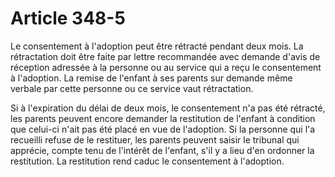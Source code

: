 # Article 348-5

Le consentement à l'adoption peut être rétracté pendant deux mois. La rétractation doit être faite par lettre recommandée avec demande d'avis de réception adressée à la personne ou au service qui a reçu le consentement à l'adoption. La remise de l'enfant à ses parents sur demande même verbale par cette personne ou ce service vaut rétractation.

Si à l'expiration du délai de deux mois, le consentement n'a pas été rétracté, les parents peuvent encore demander la restitution de l'enfant à condition que celui-ci n'ait pas été placé en vue de l'adoption. Si la personne qui l'a recueilli refuse de le restituer, les parents peuvent saisir le tribunal qui apprécie, compte tenu de l'intérêt de l'enfant, s'il y a lieu d'en ordonner la restitution. La restitution rend caduc le consentement à l'adoption.
